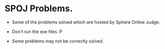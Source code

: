 # SPOJ Problems.

* Some of the problems solved which are hosted by Sphere Online Judge.

* Don't run the exe files :P

* Some problems may not be correctly solved.


